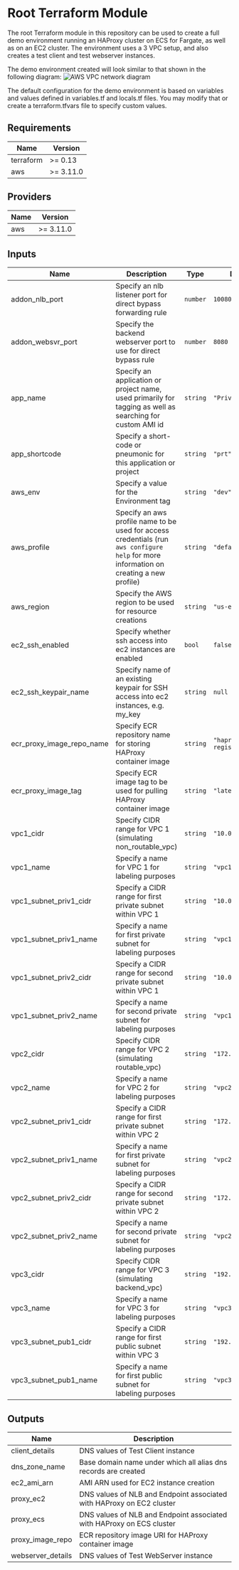 # Root Terraform Module

The root Terraform module in this repository can be used to create a full demo environment running an HAProxy cluster on ECS for Fargate, as well as on an EC2 cluster. The environment uses a 3 VPC setup, and also creates a test client and test webserver instances.

The demo environment created will look similar to that shown in the following diagram:
![AWS VPC network diagram](./docs/images/aws\_vpc\_diagram.png)

The default configuration for the demo environment is based on variables and values defined in variables.tf and locals.tf files. You may modify that or create a terraform.tfvars file to specify custom values.

## Requirements

| Name | Version |
|------|---------|
| terraform | >= 0.13 |
| aws | >= 3.11.0 |

## Providers

| Name | Version |
|------|---------|
| aws | >= 3.11.0 |

## Inputs

| Name | Description | Type | Default | Required |
|------|-------------|------|---------|:--------:|
| addon\_nlb\_port | Specify an nlb listener port for direct bypass forwarding rule | `number` | `10080` | no |
| addon\_websvr\_port | Specify the backend webserver port to use for direct bypass rule | `number` | `8080` | no |
| app\_name | Specify an application or project name, used primarily for tagging as well as searching for custom AMI id | `string` | `"PrivateRouting"` | no |
| app\_shortcode | Specify a short-code or pneumonic for this application or project | `string` | `"prt"` | no |
| aws\_env | Specify a value for the Environment tag | `string` | `"dev"` | no |
| aws\_profile | Specify an aws profile name to be used for access credentials (run `aws configure help` for more information on creating a new profile) | `string` | `"default"` | no |
| aws\_region | Specify the AWS region to be used for resource creations | `string` | `"us-east-1"` | no |
| ec2\_ssh\_enabled | Specify whether ssh access into ec2 instances are enabled | `bool` | `false` | no |
| ec2\_ssh\_keypair\_name | Specify name of an existing keypair for SSH access into ec2 instances, e.g. my\_key | `string` | `null` | no |
| ecr\_proxy\_image\_repo\_name | Specify ECR repository name for storing HAProxy container image | `string` | `"haproxy-registry"` | no |
| ecr\_proxy\_image\_tag | Specify ECR image tag to be used for pulling HAProxy container image | `string` | `"latest"` | no |
| vpc1\_cidr | Specify CIDR range for VPC 1 (simulating non\_routable\_vpc) | `string` | `"10.0.0.0/16"` | no |
| vpc1\_name | Specify a name for VPC 1 for labeling purposes | `string` | `"vpc1"` | no |
| vpc1\_subnet\_priv1\_cidr | Specify a CIDR range for first private subnet within VPC 1 | `string` | `"10.0.1.0/24"` | no |
| vpc1\_subnet\_priv1\_name | Specify a name for first private subnet for labeling purposes | `string` | `"vpc1_priv1"` | no |
| vpc1\_subnet\_priv2\_cidr | Specify a CIDR range for second private subnet within VPC 1 | `string` | `"10.0.2.0/24"` | no |
| vpc1\_subnet\_priv2\_name | Specify a name for second private subnet for labeling purposes | `string` | `"vpc1_priv2"` | no |
| vpc2\_cidr | Specify CIDR range for VPC 2 (simulating routable\_vpc) | `string` | `"172.16.0.0/16"` | no |
| vpc2\_name | Specify a name for VPC 2 for labeling purposes | `string` | `"vpc2"` | no |
| vpc2\_subnet\_priv1\_cidr | Specify a CIDR range for first private subnet within VPC 2 | `string` | `"172.16.1.0/24"` | no |
| vpc2\_subnet\_priv1\_name | Specify a name for first private subnet for labeling purposes | `string` | `"vpc2_priv1"` | no |
| vpc2\_subnet\_priv2\_cidr | Specify a CIDR range for second private subnet within VPC 2 | `string` | `"172.16.3.0/24"` | no |
| vpc2\_subnet\_priv2\_name | Specify a name for second private subnet for labeling purposes | `string` | `"vpc2_priv2"` | no |
| vpc3\_cidr | Specify CIDR range for VPC 3 (simulating backend\_vpc) | `string` | `"192.168.0.0/16"` | no |
| vpc3\_name | Specify a name for VPC 3 for labeling purposes | `string` | `"vpc3"` | no |
| vpc3\_subnet\_pub1\_cidr | Specify a CIDR range for first public subnet within VPC 3 | `string` | `"192.168.1.0/24"` | no |
| vpc3\_subnet\_pub1\_name | Specify a name for first public subnet for labeling purposes | `string` | `"vpc3_pub1"` | no |

## Outputs

| Name | Description |
|------|-------------|
| client\_details | DNS values of Test Client instance |
| dns\_zone\_name | Base domain name under which all alias dns records are created |
| ec2\_ami\_arn | AMI ARN used for EC2 instance creation |
| proxy\_ec2 | DNS values of NLB and Endpoint associated with HAProxy on EC2 cluster |
| proxy\_ecs | DNS values of NLB and Endpoint associated with HAProxy on ECS cluster |
| proxy\_image\_repo | ECR repository image URI for HAProxy container image |
| webserver\_details | DNS values of Test WebServer instance |

